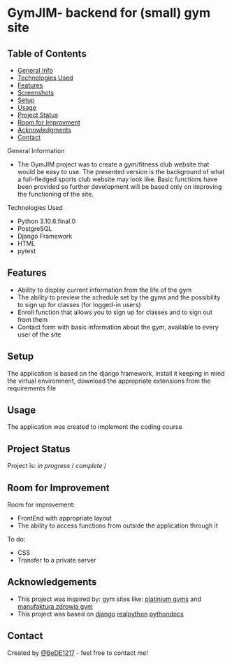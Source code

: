 # GymJIM- backend for (small) gym site

## Table of Contents
* [General Info](#general-information)
* [Technologies Used](#technologies-used)
* [Features](#featrues)
* [Screenshots](#screenshots)
* [Setup](#setup)
* [Usage](#usage)
* [Project Status](#project_status)
* [Room for Improvment](#room-for-improvement)
* [Acknowledgments](#acknowledgments)
* [Contact](#contact)


General Information
- The GymJIM project was to create a gym/fitness club website that would be easy to use. The presented version is the background of what a full-fledged sports club website may look like. Basic functions have been provided so further development will be based only on improving the functioning of the site.




Technologies Used
- Python 3.10.6.final.0
- PostgreSQL
- Django Framework
- HTML
- pytest



## Features
- Ability to display current information from the life of the gym
- The ability to preview the schedule set by the gyms and the possibility to sign up for classes (for logged-in users)
-  Enroll function that allows you to sign up for classes and to sign out from them
- Contact form with basic information about the gym, available to every user of the site



## Setup
The application is based on the django framework, install it keeping in mind the virtual environment, download the appropriate extensions from the requirements file


## Usage
The application was created to implement the coding course


## Project Status
Project is: _in progress_ / _complete_ /


## Room for Improvement

Room for improvement:
- FrontEnd with appropriate layout
- The ability to access functions from outside the application through it

To do:
- CSS
- Transfer to a private server


## Acknowledgements
- This project was inspired by: gym sites like: [platinium gyms](https://fitnessplatinium.pl/) and [manufaktura zdrowia gym](http://www.manufakturazdrowia.pl/)
- This project was based on [django](https://www.djangoproject.com/) [realpython](https://realpython.com/) [pythondocs](https://docs.python.org/3/)

## Contact
Created by [@BeDE1217](https://github.com/BeDE1217) - feel free to contact me!